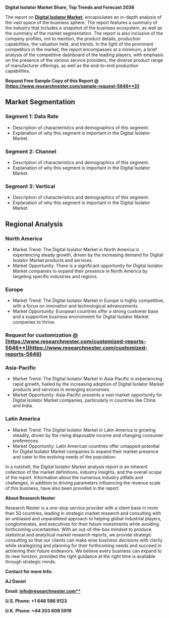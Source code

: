 ﻿**Digital Isolator Market Share, Top Trends and Forecast 2036**

The report on [**Digital Isolator Market**](https://www.researchnester.com/reports/digital-isolator-market/5646), encapsulates an in-depth analysis of the vast space of the business sphere. The report features a summary of the industry that includes a snapshot of the business ecosystem, as well as the summary of the market segmentation. The report is also inclusive of the company profiles, not to mention, the product details, production capabilities, the valuation held, and trends. In the light of the prominent competitors in the market, the report encompasses at a minimum, a brief analysis of the competitive dashboard of the leading players, with emphasis on the presence of the various service providers, the diverse product range of manufacturer offerings, as well as the end-to-end production capabilities.

<a name="_hlk168048830"></a>**Request Free Sample Copy of this Report @ [https://www.researchnester.com/sample-request-5646**]()**
## **Market Segmentation** 
### Segment 1: Data Rate
- Description of characteristics and demographics of this segment.
- Explanation of why this segment is important in the Digital Isolator Market.
### Segment 2: Channel
- Description of characteristics and demographics of this segment.
- Explanation of why this segment is important in the Digital Isolator Market.
### Segment 3: Vertical
- Description of characteristics and demographics of this segment.
- Explanation of why this segment is important in the Digital Isolator Market.
## **Regional Analysis**
### North America
- Market Trend: The Digital Isolator Market in North America is experiencing steady growth, driven by the increasing demand for Digital Isolator Market products and services.
- Market Opportunity: There is a significant opportunity for Digital Isolator Market companies to expand their presence in North America by targeting specific industries and regions.
### Europe
- Market Trend: The Digital Isolator Market in Europe is highly competitive, with a focus on innovation and technological advancements.
- Market Opportunity: European countries offer a strong customer base and a supportive business environment for Digital Isolator Market companies to thrive.
### <a name="_hlk168048855"></a>**Request for customization @ [https://www.researchnester.com/customized-reports-5646**](https://www.researchnester.com/customized-reports-5646)**
### Asia-Pacific
- Market Trend: The Digital Isolator Market in Asia-Pacific is experiencing rapid growth, fueled by the increasing adoption of Digital Isolator Market products and services in emerging economies.
- Market Opportunity: Asia-Pacific presents a vast market opportunity for Digital Isolator Market companies, particularly in countries like China and India.
### Latin America
- Market Trend: The Digital Isolator Market in Latin America is growing steadily, driven by the rising disposable income and changing consumer preferences.
- Market Opportunity: Latin American countries offer untapped potential for Digital Isolator Market companies to expand their market presence and cater to the evolving needs of the population.

In a nutshell, the Digital Isolator Market analysis report is an inherent collection of the market definitions, industry insights, and the overall scope of the report. Information about the numerous industry pitfalls and challenges, in addition to driving parameters influencing the revenue scale of this business, have also been provided in the report.

<a name="_hlk168048664"></a>**About Research Nester**

Research Nester is a one-stop service provider with a client base in more than 50 countries, leading in strategic market research and consulting with an unbiased and unparalleled approach to helping global industrial players, conglomerates, and executives for their future investments while avoiding forthcoming uncertainties. With an out-of-the-box mindset to produce statistical and analytical market research reports, we provide strategic consulting so that our clients can make wise business decisions with clarity while strategizing and planning for their forthcoming needs and succeed in achieving their future endeavors. We believe every business can expand to its new horizon, provided the right guidance at the right time is available through strategic minds.

**Contact for more Info:**

**AJ Daniel**

**Email: [info@researchnester.com**](mailto:info@researchnester.com)**

**U.S. Phone: +1 646 586 9123** 

**U.K. Phone: +44 203 608 5919**
